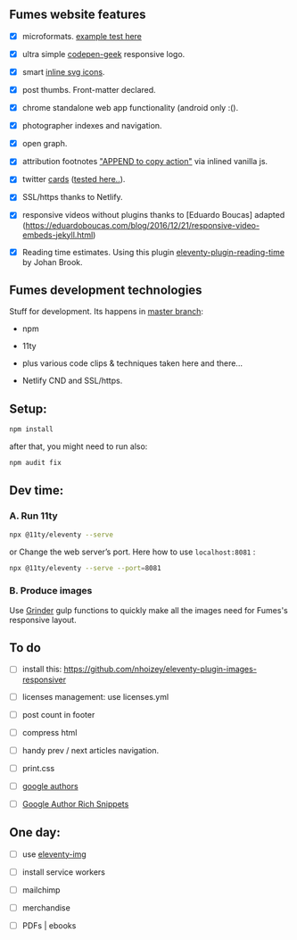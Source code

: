 ## Fumes website features

- [x] microformats. [example test here](https://search.google.com/structured-data/testing-tool#url=http%3A%2F%2Ffumes.junglestar.org%2Fstudies%2Fform)

- [x] ultra simple [codepen-geek](http://codepen.io/rokma/full/pJBXbg/) responsive logo.

- [x] smart [inline svg icons](https://github.com/eduardoboucas/eduardoboucas.github.io/tree/master/_includes/svg).

- [x] post thumbs. Front-matter declared.

- [x] chrome standalone web app functionality (android only :().

- [x] photographer indexes and navigation.

- [x] open graph.

- [x] attribution footnotes ["APPEND to copy action"](https://www.jitbit.com/alexblog/230-javascript-injecting-extra-info-to-copy-pasted-text/) via inlined vanilla js.

- [x] twitter [cards](https://github.com/merlos/jekyll-auto-image#example-using-twitter-cards) ([tested here..](https://cards-dev.twitter.com/validator)).

- [x] SSL/https thanks to Netlify.

- [x] responsive videos without plugins thanks to [Eduardo Boucas] adapted (https://eduardoboucas.com/blog/2016/12/21/responsive-video-embeds-jekyll.html)

- [x] Reading time estimates. Using this plugin [eleventy-plugin-reading-time](https://github.com/johanbrook/eleventy-plugin-reading-time) by Johan Brook.


## Fumes development technologies

Stuff for development. Its happens in [master branch](https://github.com/fumes/fumes11ty/):

- npm

- 11ty

- plus various code clips & techniques taken here and there...

- Netlify CND and SSL/https.

## Setup:

```sh
npm install
```

after that, you might need to run also:

```sh
npm audit fix
```

## Dev time:

### A. Run 11ty

```sh
npx @11ty/eleventy --serve
```
or Change the web server’s port. Here how to use ```localhost:8081``` :

```sh
npx @11ty/eleventy --serve --port=8081
```


### B. Produce images

Use [Grinder](https://github.com/toybreaker/grinder) gulp functions to quickly make all the images need for Fumes's responsive layout.


## To do

- [ ] install this: https://github.com/nhoizey/eleventy-plugin-images-responsiver

- [ ] licenses management: use licenses.yml

- [ ] post count in footer

- [ ] compress html

- [ ] handy prev / next articles navigation.

- [ ] print.css

- [ ] [google authors](http://milanaryal.com/2015/integrating-social-meta-tags-into-jekyll/#integrating-google-authorship-into-jekyll)

- [ ] [Google Author Rich Snippets](http://davidensinger.com/2013/05/setting-up-google-author-rich-snippets/)


## One day:

- [ ] use [eleventy-img](https://github.com/11ty/eleventy-img)
- [ ] install service workers

- [ ] mailchimp

- [ ] merchandise

- [ ] PDFs | ebooks
